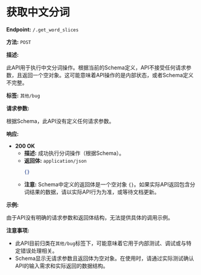# 获取中文分词

**Endpoint:** `/.get_word_slices`

**方法:** `POST`

**描述:**

此API用于执行中文分词操作。根据当前的Schema定义，API不接受任何请求参数，且返回一个空对象。这可能意味着API操作的是内部状态，或者Schema定义不完整。

**标签:** `其他/bug`

**请求参数:**

根据Schema，此API没有定义任何请求参数。

**响应:**

*   **200 OK**
    *   **描述:** 成功执行分词操作（根据Schema）。
    *   **返回体:** `application/json`
        ```json
        {}
        ```
    *   **注意:** Schema中定义的返回体是一个空对象 `{}`。如果实际API返回包含分词结果的数据，请以实际API行为为准，或等待文档更新。

**示例:**

由于API没有明确的请求参数和返回体结构，无法提供具体的调用示例。

**注意事项:**

*   此API目前归类在`其他/bug`标签下，可能意味着它用于内部测试、调试或与特定错误处理相关。
*   Schema显示无请求参数且返回体为空对象。在使用时，请通过实际测试确认API的输入需求和实际返回的数据结构。
